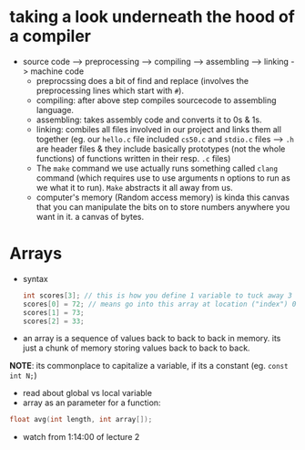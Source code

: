 # taking a look underneath the hood of a compiler

- source code --> preprocessing --> compiling --> assembling --> linking -> machine code
    - preprocssing does a bit of find and replace (involves the preprocessing lines which start with `#`).
    - compiling: after above step compiles sourcecode to assembling language.
    - assembling: takes assembly code and converts it to 0s & 1s.
    - linking: combiles all files involved in our project and links them all together (eg. our `hello.c` file included `cs50.c` and `stdio.c` files --> `.h` are header files & they include basically prototypes (not the whole functions) of functions written in their resp. `.c` files)
    - The `make` command we use actually runs something called `clang` command (which requires use to use arguments n options to run as we what it to run). `Make` abstracts it all away from us.
    - computer's memory (Random access memory) is kinda this canvas that you can manipulate the bits on to store numbers anywhere you want in it. a canvas of bytes.
# Arrays
- syntax
    ```c
    int scores[3]; // this is how you define 1 variable to tuck away 3 values in that variable. this line tells the computer, give me (enough room for) an array of size 3 -> declaration
    scores[0] = 72; // means go into this array at location ("index") 0 & put value 72 there -> assignment
    scores[1] = 73;
    scores[2] = 33;
    ```
- an array is a sequence of values back to back to back in memory. its just a chunk of memory storing values back to back to back.

**NOTE**: its commonplace to capitalize a variable, if its a constant (eg. `const int N;`)
 - read about global vs local variable
 - array as an parameter for a function: 
 ```c
 float avg(int length, int array[]);
 ```
 - watch from 1:14:00 of lecture 2